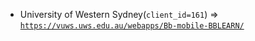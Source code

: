  - University of Western Sydney(`client_id=161`) => [`https://vuws.uws.edu.au/webapps/Bb-mobile-BBLEARN/`](https://vuws.uws.edu.au/webapps/Bb-mobile-BBLEARN/)

